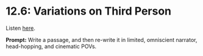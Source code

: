 # 12.6: Variations on Third Person 

Listen [here](http://www.writingexcuses.com/2017/02/05/12-6-variations-on-third-person/). 

**Prompt:** Write a passage, and then re-write it in limited, omniscient narrator, head-hopping, and cinematic POVs.